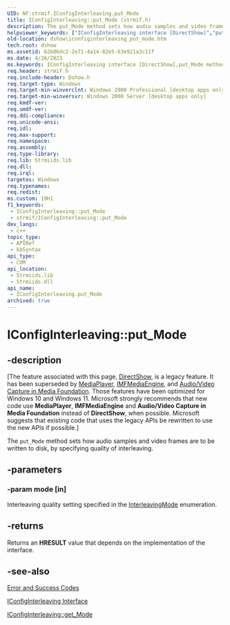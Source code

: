 ```yaml
---
UID: NF:strmif.IConfigInterleaving.put_Mode
title: IConfigInterleaving::put_Mode (strmif.h)
description: The put_Mode method sets how audio samples and video frames are to be written to disk, by specifying quality of interleaving.
helpviewer_keywords: ["IConfigInterleaving interface [DirectShow]","put_Mode method","IConfigInterleaving.put_Mode","IConfigInterleaving::put_Mode","IConfigInterleavingput_Mode","dshow.iconfiginterleaving_put_mode","put_Mode","put_Mode method [DirectShow]","put_Mode method [DirectShow]","IConfigInterleaving interface","strmif/IConfigInterleaving::put_Mode"]
old-location: dshow\iconfiginterleaving_put_mode.htm
tech.root: dshow
ms.assetid: 62b06dc2-2e71-4a14-82e5-63e921a3c11f
ms.date: 4/26/2023
ms.keywords: IConfigInterleaving interface [DirectShow],put_Mode method, IConfigInterleaving.put_Mode, IConfigInterleaving::put_Mode, IConfigInterleavingput_Mode, dshow.iconfiginterleaving_put_mode, put_Mode, put_Mode method [DirectShow], put_Mode method [DirectShow],IConfigInterleaving interface, strmif/IConfigInterleaving::put_Mode
req.header: strmif.h
req.include-header: Dshow.h
req.target-type: Windows
req.target-min-winverclnt: Windows 2000 Professional [desktop apps only]
req.target-min-winversvr: Windows 2000 Server [desktop apps only]
req.kmdf-ver: 
req.umdf-ver: 
req.ddi-compliance: 
req.unicode-ansi: 
req.idl: 
req.max-support: 
req.namespace: 
req.assembly: 
req.type-library: 
req.lib: Strmiids.lib
req.dll: 
req.irql: 
targetos: Windows
req.typenames: 
req.redist: 
ms.custom: 19H1
f1_keywords:
 - IConfigInterleaving::put_Mode
 - strmif/IConfigInterleaving::put_Mode
dev_langs:
 - c++
topic_type:
 - APIRef
 - kbSyntax
api_type:
 - COM
api_location:
 - Strmiids.lib
 - Strmiids.dll
api_name:
 - IConfigInterleaving.put_Mode
archived: true
---
```


# IConfigInterleaving::put_Mode


## -description

\[The feature associated with this page, [DirectShow](/windows/win32/directshow/directshow), is a legacy feature. It has been superseded by [MediaPlayer](/uwp/api/Windows.Media.Playback.MediaPlayer), [IMFMediaEngine](/windows/win32/api/mfmediaengine/nn-mfmediaengine-imfmediaengine), and [Audio/Video Capture in Media Foundation](/windows/win32/medfound/audio-video-capture-in-media-foundation). Those features have been optimized for Windows 10 and Windows 11. Microsoft strongly recommends that new code use **MediaPlayer**, **IMFMediaEngine** and **Audio/Video Capture in Media Foundation** instead of **DirectShow**, when possible. Microsoft suggests that existing code that uses the legacy APIs be rewritten to use the new APIs if possible.\]

The <code>put_Mode</code> method sets how audio samples and video frames are to be written to disk, by specifying quality of interleaving.

## -parameters

### -param mode [in]

Interleaving quality setting specified in the <a href="/windows/desktop/api/strmif/ne-strmif-interleavingmode">InterleavingMode</a> enumeration.

## -returns

Returns an <b>HRESULT</b> value that depends on the implementation of the interface.

## -see-also

<a href="/windows/desktop/DirectShow/error-and-success-codes">Error and Success Codes</a>



<a href="/windows/desktop/api/strmif/nn-strmif-iconfiginterleaving">IConfigInterleaving Interface</a>



<a href="/windows/desktop/api/strmif/nf-strmif-iconfiginterleaving-get_mode">IConfigInterleaving::get_Mode</a>
